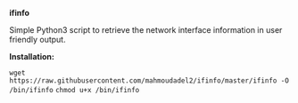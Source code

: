 **ifinfo**

Simple Python3 script to retrieve the network interface information in user friendly output.

**Installation:**

`wget https://raw.githubusercontent.com/mahmoudadel2/ifinfo/master/ifinfo -O /bin/ifinfo`
`chmod u+x /bin/ifinfo`
